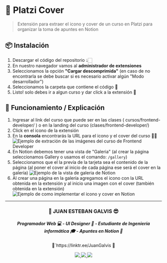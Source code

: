 # 💚 Platzi Cover 

> Extensión para extraer el icono y cover de un curso en Platzi para organizar la toma de apuntes en Notion

## 📦 Instalación
1. Descargar el código del repositorio 👆🏻
2. En nuestro navegador vamos al **administrador de extensiones**
3. Seleccionamos la opción **"Cargar descomprimida"** (en caso de no encontrarla se debe buscar si es necesario activar algún "Modo desarrollador")
4. Seleccionamos la carpeta que contiene el código 📁
5. Listo! solo debes ir a algun curso y dar click a la extensión 💚

## 🤔 Funcionamiento / Explicación
1. Ingresar al link del curso que puede ser en las clases ( cursos/frontend-developer/ ) o en la landing del curso (clases/frontend-developer/)
2. Click en el icono de la extensión
3. En la **consola** encontrarás la URL para el icono y el cover del curso 👌🏻
    ![Ejemplo de extración de las imágenes del curso de Frontend Developer](https://pbs.twimg.com/media/FAWUO6iWQAEEJJg?format=jpg&name=large)
4. En Notion debemos tener una vista de "Galeria" (al crear la página seleccionamos Gallery o usamos el comando: ``/gallery``)
5. Seleccionamos que el la prevía de la tarjeta sea el contenido de la página (al poner el cover al inicio de cada página ese será el cover en la galería)
    ![Ejemplo de la vista de galeria de Notion](https://pbs.twimg.com/media/FAWU78zXEAcHDUV?format=jpg&name=large)
6. Al crear una página en la galería agregamos el icono con la URL obtenida en la extensión y al inicio una imagen con el cover (también obtenida en la extensión)
    ![Ejemplo de como implementar el icono y cover en Notion](https://pbs.twimg.com/media/FAWUqjJXIAM0kK7?format=jpg&name=medium)
    

------------

<h3 align="center"> 🚀 JUAN ESTEBAN GALVIS 😎 </h3>
<h5 align="center"> Programador Web 💻 - UI Designer 🎨 - Estudiante de Ingeniería informática 🎓 - Apuntes en Notion 🤍 </h5>
<p align="center">
	🌲´https://linktr.ee/JuanGalvis 🌲
</p>

<p align="center"> <a href="https://twitter.com/JuanEGalvis"> <img src="https://img.icons8.com/fluent/48/000000/twitter.png" /> </a> <a href="https://www.linkedin.com/in/juanegalvis/"> <img src="https://img.icons8.com/color/48/000000/linkedin.png" /> </a> <a href="https://www.instagram.com/juanesgalvisb/"> <img src="https://img.icons8.com/fluent/48/000000/instagram-new.png" /> </a>
</p>